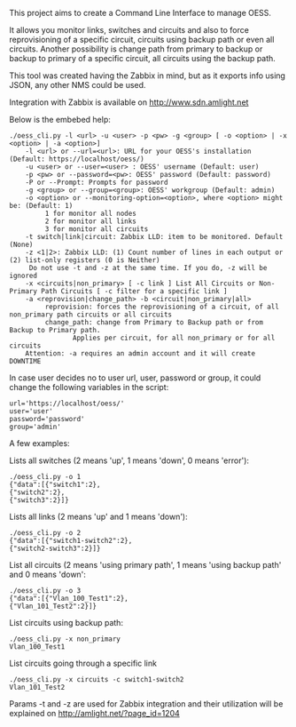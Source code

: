 
This project aims to create a Command Line Interface to manage OESS. 

It allows you monitor links, switches and circuits and also to force reprovisioning 
   of a specific circuit, circuits using backup path or even all circuits. 
   Another possibility is change path from primary to backup or backup to primary of
   a specific circuit, all circuits using the backup path.

This tool was created having the Zabbix in mind, but as it exports info using JSON, any other NMS could be used.

Integration with Zabbix is available on http://www.sdn.amlight.net

Below is the embebed help:

```
./oess_cli.py -l <url> -u <user> -p <pw> -g <group> [ -o <option> | -x <option> | -a <option>] 
    -l <url> or --url=<url>: URL for your OESS's installation (Default: https://localhost/oess/)
    -u <user> or --user=<user> : OESS' username (Default: user)
    -p <pw> or --password=<pw>: OESS' password (Default: password)
    -P or --Prompt: Prompts for password
    -g <group> or --group=<group>: OESS' workgroup (Default: admin)
    -o <option> or --monitoring-option=<option>, where <option> might be: (Default: 1)
         1 for monitor all nodes
         2 for monitor all links
         3 for monitor all circuits
    -t switch|link|circuit: Zabbix LLD: item to be monitored. Default (None)
    -z <1|2>: Zabbix LLD: (1) Count number of lines in each output or (2) list-only registers (0 is Neither)
     Do not use -t and -z at the same time. If you do, -z will be ignored
    -x <circuits|non_primary> [ -c link ] List All Circuits or Non-Primary Path Circuits [ -c filter for a specific link ]
    -a <reprovision|change_path> -b <circuit|non_primary|all>
         reprovision: forces the reprovisioning of a circuit, of all non_primary path circuits or all circuits
         change_path: change from Primary to Backup path or from Backup to Primary path. 
                Applies per circuit, for all non_primary or for all circuits
    Attention: -a requires an admin account and it will create DOWNTIME
```
In case user decides no to user url, user, password or group, it could change the following variables in the script:
```
url='https://localhost/oess/'
user='user'
password='password'
group='admin'
```
A few examples:

Lists all switches (2 means 'up', 1 means 'down', 0 means 'error'):
```
./oess_cli.py -o 1
{"data":[{"switch1":2},
{"switch2":2},
{"switch3":2}]}
```
Lists all links (2 means 'up' and 1 means 'down'):
```
./oess_cli.py -o 2
{"data":[{"switch1-switch2":2},
{"switch2-switch3":2}]}
```
List all circuits (2 means 'using primary path', 1 means 'using backup path' and 0 means 'down':
```
./oess_cli.py -o 3
{"data":[{"Vlan_100_Test1":2},
{"Vlan_101_Test2":2}]}
```
List circuits using backup path:
```
./oess_cli.py -x non_primary
Vlan_100_Test1
```
List circuits going through a specific link
```
./oess_cli.py -x circuits -c switch1-switch2
Vlan_101_Test2
```

Params -t and -z are used for Zabbix integration and their utilization will be explained on http://amlight.net/?page_id=1204
